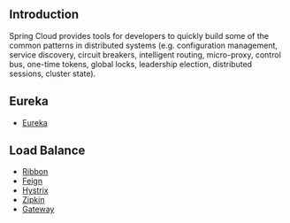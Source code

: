 ## Introduction

Spring Cloud provides tools for developers to quickly build some of the common patterns in distributed systems 
(e.g. configuration management, service discovery, circuit breakers, intelligent routing, micro-proxy, control bus, one-time tokens, global locks, leadership election, distributed sessions, cluster state).

## Eureka

- [Eureka](/docs/CS/Java/Spring_Cloud/Eureka.md)
  
## Load Balance

- [Ribbon](/docs/CS/Java/Spring_Cloud/Ribbon.md)
- [Feign](/docs/CS/Java/Spring_Cloud/Feign.md)
- [Hystrix](/docs/CS/Java/Spring_Cloud/Hystrix.md)
- [Zipkin](/docs/CS/Java/Spring_Cloud/zipkin.md)
- [Gateway](/docs/CS/Java/Spring_Cloud/gateway.md)


